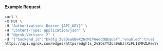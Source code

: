 <!-- Code generated for API Clients. DO NOT EDIT. -->

#### Example Request

```bash
curl \
-X PUT \
-H "Authorization: Bearer {API_KEY}" \
-H "Content-Type: application/json" \
-H "Ngrok-Version: 2" \
-d '{"backend_id":"bkdtg_2vSDsaUBwX2NdM1PAeedQQEgubF","enabled":true}' \
https://api.ngrok.com/edges/https/edghts_2vSDsYYZca9nEzrXzFL1ZMFZLKe/routes/edghtsrt_2vSDsbByEA6qCRxdjkEKnrbiXyD/backend
```
